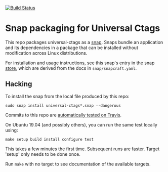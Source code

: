 [![Build Status](https://travis-ci.org/universal-ctags/ctags-snap.svg?branch=master)](https://travis-ci.org/universal-ctags/ctags-snap)

Snap packaging for Universal Ctags
==================================

This repo packages universal-ctags as a [snap](https://snapcraft.io/docs).
Snaps bundle an application and its dependencies in a package that can be
installed without modification across Linux distributions.

For installation and usage instructions, see this snap's entry in the
[snap store](https://snapcraft.io/universal-ctags),
which are derived from the docs in `snap/snapcraft.yaml`.

Hacking
-------

To install the snap from the local file produced by this repo:

    sudo snap install universal-ctags*.snap --dangerous

Commits to this repo are [automatically tested on Travis](https://travis-ci.org/universal-ctags/ctags-snap).

On Ubuntu 19.04 (and possibly others), you can run the same test locally using:

    make setup build install configure test

This takes a few minutes the first time.
Subsequent runs are faster.
Target 'setup' only needs to be done once.

Run `make` with no target to see documentation of the available targets.

